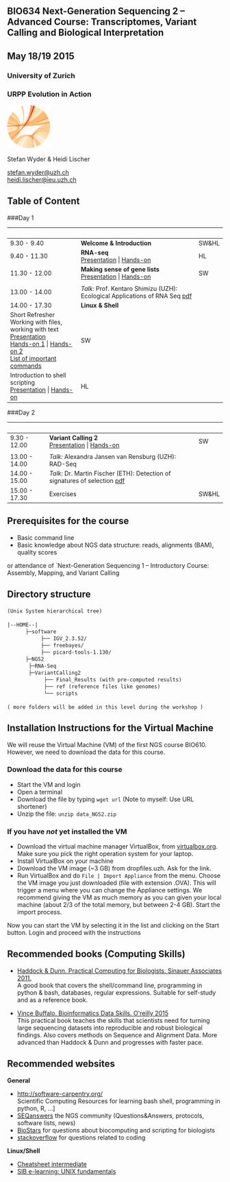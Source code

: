 ## BIO634 Next-Generation Sequencing 2 – Advanced Course: Transcriptomes, Variant Calling and Biological Interpretation

## May 18/19 2015


### University of Zurich
### URPP Evolution in Action
![URPP logo](Logo_URPP_kl2.png)

Stefan Wyder & Heidi Lischer

stefan.wyder@uzh.ch  
heidi.lischer@ieu.uzh.ch


## Table of Content

###Day 1


&nbsp;   | &nbsp; | &nbsp;
-------- | --- | --- 
9.30 - 9.40 | **Welcome & Introduction** | SW&HL
9.40 - 11.30 | **RNA-seq** <br /> [Presentation](RNAseq/RNAseq.pdf) \| [Hands-on](RNAseq/Exercises_RNAseq.pdf) | HL
11.30 - 12.00 | **Making sense of gene lists** <br /> [Presentation](GENE_LISTS/MakingSenseOfGeneLists.pdf)  \| [Hands-on](GENE_LISTS/Exercises_MakingSenseOfGeneLists.md)| SW
 | |
13.00 - 14.00 | *Talk:* Prof. Kentaro Shimizu (UZH): Ecological Applications of RNA Seq [pdf](TALKS/RNAseqShimizu2015.pdf) |
14.00 - 17.30 | **Linux & Shell** |
 | Short Refresher <br /> Working with files, working with text <br /> [Presentation](BASH_SHELL/LinuxBash.pdf) <br /> [Hands-on 1](BASH_SHELL/Hands-on_unix_Part1.md) \| [Hands-on 2](BASH_SHELL/Hands-on_unix_Part2.md) <br /> [List of important commands](BASH_SHELL/ImportantShellCommands.md) | SW
 | Introduction to shell scripting <br /> [Presentation](BASH_SHELL/BashScripting.pdf) \| [Hands-on](BASH_SHELL/Exercises_BashScripting.pdf)| HL



###Day 2

&nbsp;   | &nbsp; | &nbsp;
-------- | --- | --- 
9.30 - 12.00 | **Variant Calling 2** <br /> [Presentation](VARIANT_CALLING/Variant_Calling2.pdf)  \| [Hands-on](VARIANT_CALLING/Exercises_Variant_Calling.md)| SW
 | |
13.00 - 14.00 | *Talk:* Alexandra Jansen van Rensburg (UZH): RAD-Seq | 
14.00 - 15.00 |	*Talk:* Dr. Martin Fischer (ETH): Detection of signatures of selection [pdf](TALKS/NGS_Selection_Fischer_2015.pdf)| 
15.00 - 17.30 | Exercises | SW&HL 


## Prerequisites for the course

- Basic command line 
- Basic knowledge about NGS data structure: reads, alignments (BAM), quality scores

or attendance of `Next-Generation Sequencing 1 – Introductory Course: Assembly, Mapping, and Variant Calling


## Directory structure

```
(Unix System hierarchical tree)

|--HOME--|
      ├─software
           ├── IGV_2.3.52/
           ├── freebayes/
           ├── picard-tools-1.130/
      ├─NGS2
	   ├─RNA-Seq
	   ├─VariantCalling2
        	├── Final_Results (with pre-computed results)
            ├── ref (reference files like genomes)
            └── scripts

( more folders will be added in this level during the workshop )
```


## Installation Instructions for the Virtual Machine

We will reuse the Virtual Machine (VM) of the first NGS course BIO610. However, we need to download the data for this course.


### Download the data for this course

- Start the VM and login
- Open a terminal
- Download the file by typing `wget url` (Note to myself: Use URL shortener)
- Unzip the file: `unzip data_NGS2.zip`


### If you have *not* yet installed the VM 
- Download the virtual machine manager VirtualBox, from [virtualbox.org](https://www.virtualbox.org/). Make sure you pick the right operation system for your laptop. 
- Install VirtualBox on your machine
- Download the VM image (~3 GB) from dropfiles.uzh. Ask for the link.
- Run VirtualBox and do `File | Import Appliance` from the menu. Choose the VM image you just downloaded (file with extension .OVA). This will trigger a menu where you can change the Appliance settings. We recommend giving the VM as much memory as you can given your local machine (about 2/3 of the total memory, but between 2-4 GB). Start the import process.

Now you can start the VM by selecting it in the list and clicking on the Start button. Login and proceed with the instructions 


## Recommended books (Computing Skills)

- [Haddock & Dunn. Practical Computing for Biologists. Sinauer Associates 2011.](http://practicalcomputing.org)  
  A good book that covers the shell/command line, programming in python & bash, databases, regular expressions. 
  Suitable for self-study and as a reference book.

- [Vince Buffalo. Bioinformatics Data Skills. O'reilly 2015](http://shop.oreilly.com/product/0636920030157.do)  
  This practical book teaches the skills that scientists need for turning large sequencing datasets into reproducible and robust biological findings.
  Also covers methods on Sequence and Alignment Data. 
  More advanced than Haddock & Dunn and progresses with faster pace.


## Recommended websites

**General**  
- <http://software-carpentry.org/>  
  Scientific Computing Resources for learning bash shell, programming in python, R, …]  
- [SEQanswers](http://seqanswers.com/) the NGS community (Questions&Answers, protocols, software lists, news)   
- [BioStars](https://www.biostars.org/) for questions about biocomputing and scripting for biologists  
- [stackoverflow](http://stackoverflow.com/) for questions related to coding

**Linux/Shell**  
- [Cheatsheet intermediate](http://www.cheatography.com/davechild/cheat-sheets/linux-command-line/pdf/)  
- [SIB e-learning: UNIX fundamentals](http://edu.isb-sib.ch/pluginfile.php/2878/mod_resource/content/3/couselab-html/content.html)
